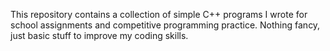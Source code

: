 This repository contains a collection of simple C++ programs I wrote for school assignments and competitive programming practice. Nothing fancy, just basic stuff to improve my coding skills.
